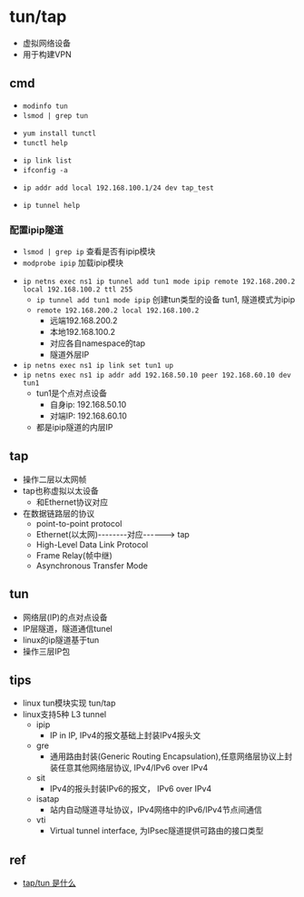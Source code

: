 # tun/tap

+ 虚拟网络设备
+ 用于构建VPN



## cmd
<!-- check tun model -->
+ `modinfo tun`
+ `lsmod | grep tun`

<!-- tunctl tool-->
+ `yum install tunctl`
+ `tunctl help`

<!-- 查看创建的设备-->
+ `ip link list`
+ `ifconfig -a`

<!-- tap绑定ip -->
+ `ip addr add local 192.168.100.1/24 dev tap_test`

+ `ip tunnel help`


### 配置ipip隧道
<!-- 需要tap先连通 -->
+ `lsmod | grep ip` 查看是否有ipip模块
+ `modprobe ipip` 加载ipip模块
<!-- 不同namespace中分别建立tun -->
+ `ip netns exec ns1 ip tunnel add tun1 mode ipip remote 192.168.200.2 local 192.168.100.2 ttl 255`
    + `ip tunnel add tun1 mode ipip` 创建tun类型的设备 tun1, 隧道模式为ipip
    + `remote 192.168.200.2 local 192.168.100.2`
        + 远端192.168.200.2
        + 本地192.168.100.2
        + 对应各自namespace的tap
        + 隧道外层IP
+ `ip netns exec ns1 ip link set tun1 up`
+ `ip netns exec ns1 ip addr add 192.168.50.10 peer 192.168.60.10 dev tun1`
    + tun1是个点对点设备
        + 自身ip: 192.168.50.10
        + 对端IP: 192.168.60.10 
    + 都是ipip隧道的内层IP


## tap
+ 操作二层以太网帧
+ tap也称虚拟以太设备
    + 和Ethernet协议对应
+ 在数据链路层的协议
    + point-to-point protocol
    + Ethernet(以太网)--------对应------> tap
    + High-Level Data Link Protocol
    + Frame Relay(帧中继)
    + Asynchronous Transfer Mode

## tun
+ 网络层(IP)的点对点设备
+ IP层隧道，隧道通信tunel
+ linux的ip隧道基于tun
+ 操作三层IP包

## tips
+ linux tun模块实现 tun/tap
+ linux支持5种 L3 tunnel
    + ipip
        + IP in IP, IPv4的报文基础上封装IPv4报头文
    + gre
        + 通用路由封装(Generic Routing Encapsulation),任意网络层协议上封装任意其他网络层协议, IPv4/IPv6 over IPv4
    + sit
        + IPv4的报头封装IPv6的报文， IPv6 over IPv4
    + isatap
        + 站内自动隧道寻址协议，IPv4网络中的IPv6/IPv4节点间通信
    + vti
        + Virtual tunnel interface, 为IPsec隧道提供可路由的接口类型

## ref
+ [tap/tun 是什么](https://www.cnblogs.com/bakari/p/10450711.html)

